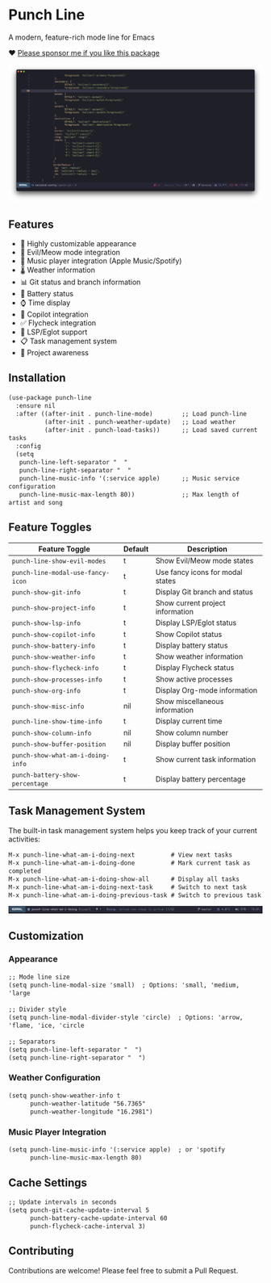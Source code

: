 # Punch Line

A modern, feature-rich mode line for Emacs

❤️ [Please sponsor me if you like this package](https://github.com/sponsors/konrad1977)

<p align="center">
  <img src="https://raw.githubusercontent.com/konrad1977/punch-line/refs/heads/master/screenshots/punch-line.png" alt="Screenshot of Punch-line and mode line for Emacs."/>
</p>

## Features

- 🎨 Highly customizable appearance
- 👿 Evil/Meow mode integration
- 🎵 Music player integration (Apple Music/Spotify)
- 🌡️ Weather information
- 📊 Git status and branch information
- 🔋 Battery status
- ⌚ Time display
- 🤖 Copilot integration
- ✅ Flycheck integration
- 📝 LSP/Eglot support
- 📋 Task management system
- 🎯 Project awareness

## Installation

```elisp
(use-package punch-line
  :ensure nil
  :after ((after-init . punch-line-mode)        ;; Load punch-line
          (after-init . punch-weather-update)   ;; Load weather
          (after-init . punch-load-tasks))      ;; Load saved current tasks
  :config
  (setq
   punch-line-left-separator "  "
   punch-line-right-separator "  "
   punch-line-music-info '(:service apple)      ;; Music service configuration
   punch-line-music-max-length 80))             ;; Max length of artist and song
```

## Feature Toggles

| Feature Toggle                    | Default | Description                                    |
|----------------------------------|---------|------------------------------------------------|
| `punch-line-show-evil-modes`     | t       | Show Evil/Meow mode states                     |
| `punch-line-modal-use-fancy-icon`| t       | Use fancy icons for modal states               |
| `punch-show-git-info`            | t       | Display Git branch and status                  |
| `punch-show-project-info`        | t       | Show current project information               |
| `punch-show-lsp-info`            | t       | Display LSP/Eglot status                       |
| `punch-show-copilot-info`        | t       | Show Copilot status                           |
| `punch-show-battery-info`        | t       | Display battery status                         |
| `punch-show-weather-info`        | t       | Show weather information                       |
| `punch-show-flycheck-info`       | t       | Display Flycheck status                        |
| `punch-show-processes-info`      | t       | Show active processes                          |
| `punch-show-org-info`            | t       | Display Org-mode information                   |
| `punch-show-misc-info`           | nil     | Show miscellaneous information                 |
| `punch-line-show-time-info`      | t       | Display current time                           |
| `punch-show-column-info`         | nil     | Show column number                             |
| `punch-show-buffer-position`     | nil     | Display buffer position                        |
| `punch-show-what-am-i-doing-info`| t       | Show current task information                  |
| `punch-battery-show-percentage`  | t       | Display battery percentage                     |

## Task Management System

The built-in task management system helps you keep track of your current activities:

```shell
M-x punch-line-what-am-i-doing-next          # View next tasks
M-x punch-line-what-am-i-doing-done          # Mark current task as completed
M-x punch-line-what-am-i-doing-show-all      # Display all tasks
M-x punch-line-what-am-i-doing-next-task     # Switch to next task
M-x punch-line-what-am-i-doing-previous-task # Switch to previous task
```

<p align="center">
  <img src="https://github.com/konrad1977/punch-line/blob/master/screenshots/get-shit-done.png" 
  alt="Screenshot of a what I am currently working on."/>
</p>

## Customization

### Appearance

```elisp
;; Mode line size
(setq punch-line-modal-size 'small)  ; Options: 'small, 'medium, 'large

;; Divider style
(setq punch-line-modal-divider-style 'circle)  ; Options: 'arrow, 'flame, 'ice, 'circle

;; Separators
(setq punch-line-left-separator "  ")
(setq punch-line-right-separator "  ")
```

### Weather Configuration

```elisp
(setq punch-show-weather-info t
      punch-weather-latitude "56.7365"
      punch-weather-longitude "16.2981")
```

### Music Player Integration

```elisp
(setq punch-line-music-info '(:service apple)  ; or 'spotify
      punch-line-music-max-length 80)
```

## Cache Settings

```elisp
;; Update intervals in seconds
(setq punch-git-cache-update-interval 5
      punch-battery-cache-update-interval 60
      punch-flycheck-cache-interval 3)
```

## Contributing

Contributions are welcome! Please feel free to submit a Pull Request.

